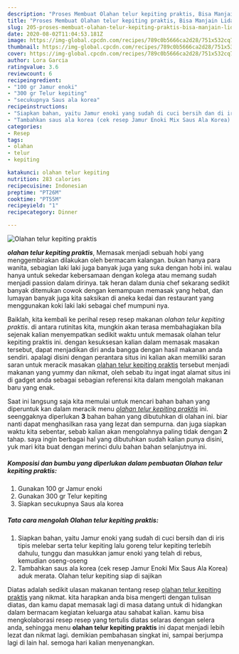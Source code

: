 ```yaml
---
description: "Proses Membuat Olahan telur kepiting praktis, Bisa Manjain Lidah"
title: "Proses Membuat Olahan telur kepiting praktis, Bisa Manjain Lidah"
slug: 205-proses-membuat-olahan-telur-kepiting-praktis-bisa-manjain-lidah
date: 2020-08-02T11:04:53.181Z
image: https://img-global.cpcdn.com/recipes/789c0b5666ca2d28/751x532cq70/olahan-telur-kepiting-praktis-foto-resep-utama.jpg
thumbnail: https://img-global.cpcdn.com/recipes/789c0b5666ca2d28/751x532cq70/olahan-telur-kepiting-praktis-foto-resep-utama.jpg
cover: https://img-global.cpcdn.com/recipes/789c0b5666ca2d28/751x532cq70/olahan-telur-kepiting-praktis-foto-resep-utama.jpg
author: Lora Garcia
ratingvalue: 3.6
reviewcount: 6
recipeingredient:
- "100 gr Jamur enoki"
- "300 gr Telur kepiting"
- "secukupnya Saus ala korea"
recipeinstructions:
- "Siapkan bahan, yaitu Jamur enoki yang sudah di cuci bersih dan di iris tipis melebar serta telur kepiting lalu goreng telur kepiting terlebih dahulu, tunggu dan masukkan jamur enoki yang telah di rebus, kemudian oseng-oseng"
- "Tambahkan saus ala korea (cek resep Jamur Enoki Mix Saus Ala Korea) aduk merata. Olahan telur kepiting siap di sajikan"
categories:
- Resep
tags:
- olahan
- telur
- kepiting

katakunci: olahan telur kepiting 
nutrition: 283 calories
recipecuisine: Indonesian
preptime: "PT26M"
cooktime: "PT55M"
recipeyield: "1"
recipecategory: Dinner

---
```



![Olahan telur kepiting praktis](https://img-global.cpcdn.com/recipes/789c0b5666ca2d28/751x532cq70/olahan-telur-kepiting-praktis-foto-resep-utama.jpg)

<b><i>olahan telur kepiting praktis</i></b>, Memasak menjadi sebuah hobi yang menggembirakan dilakukan oleh bermacam kalangan. bukan hanya para wanita, sebagian laki laki juga banyak juga yang suka dengan hobi ini. walau hanya untuk sekedar kebersamaan dengan kolega atau memang sudah menjadi passion dalam dirinya. tak heran dalam dunia chef sekarang sedikit banyak ditemukan cowok dengan kemampuan memasak yang hebat, dan lumayan banyak juga kita saksikan di aneka kedai dan restaurant yang menggunakan koki laki laki sebagai chef mumpuni nya.



Baiklah, kita kembali ke perihal resep resep makanan <i>olahan telur kepiting praktis</i>. di antara rutinitas kita, mungkin akan terasa membahagiakan bila sejenak kalian menyempatkan sedikit waktu untuk memasak olahan telur kepiting praktis ini. dengan kesuksesan kalian dalam memasak masakan tersebut, dapat menjadikan diri anda bangga dengan hasil makanan anda sendiri. apalagi disini dengan perantara situs ini kalian akan memiliki saran saran untuk meracik masakan <u>olahan telur kepiting praktis</u> tersebut menjadi makanan yang yummy dan nikmat, oleh sebab itu ingat ingat alamat situs ini di gadget anda sebagai sebagian referensi kita dalam mengolah makanan baru yang enak.


Saat ini langsung saja kita memulai untuk mencari bahan bahan yang diperuntuk kan dalam meracik menu <u><i>olahan telur kepiting praktis</i></u> ini. seenggaknya diperlukan <b>3</b> bahan bahan yang dibutuhkan di olahan ini. biar nanti dapat menghasilkan rasa yang lezat dan sempurna. dan juga siapkan waktu kita sebentar, sebab kalian akan mengolahnya paling tidak dengan <b>2</b> tahap. saya ingin berbagai hal yang dibutuhkan sudah kalian punya disini, yuk mari kita buat dengan merinci dulu bahan bahan selanjutnya ini.

<!--inarticleads1-->

##### Komposisi dan bumbu yang diperlukan dalam pembuatan Olahan telur kepiting praktis:

1. Gunakan 100 gr Jamur enoki
1. Gunakan 300 gr Telur kepiting
1. Siapkan secukupnya Saus ala korea




<!--inarticleads2-->

##### Tata cara mengolah Olahan telur kepiting praktis:

1. Siapkan bahan, yaitu Jamur enoki yang sudah di cuci bersih dan di iris tipis melebar serta telur kepiting lalu goreng telur kepiting terlebih dahulu, tunggu dan masukkan jamur enoki yang telah di rebus, kemudian oseng-oseng
1. Tambahkan saus ala korea (cek resep Jamur Enoki Mix Saus Ala Korea) aduk merata. Olahan telur kepiting siap di sajikan




Diatas adalah sedikit ulasan makanan tentang resep <u>olahan telur kepiting praktis</u> yang nikmat. kita harapkan anda bisa mengerti dengan tulisan diatas, dan kamu dapat memasak lagi di masa datang untuk di hidangkan dalam bermacam kegiatan keluarga atau sahabat kalian. kamu bisa mengkolaborasi resep resep yang tertulis diatas selaras dengan selera anda, sehingga menu <b>olahan telur kepiting praktis</b> ini dapat menjadi lebih lezat dan nikmat lagi. demikian pembahasan singkat ini, sampai berjumpa lagi di lain hal. semoga hari kalian menyenangkan.
